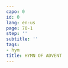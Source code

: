 ```yaml
---
capo: 0
id: 0
lang: en-us
page: 70-1
step: ''
subtitle: ''
tags:
- hym
title: HYMN OF ADVENT
---
```

